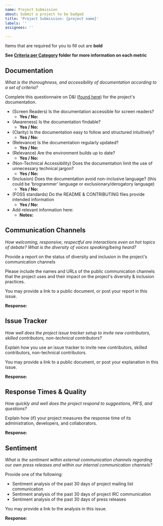 ```yaml
---
name: Project Submission
about: Submit a project to be badged
title: 'Project Submission: {project name}'
labels: ''
assignees: ''

---
```


Items that are required for you to fill out are __bold__

**See [Criteria per Category](https://github.com/Nebrethar/Docs-Diversity-Inclusion-Badging/tree/master/Project/Criteria-Per-Category) folder for more information on each metric**

## Documentation

_What is the thoroughness, and accessibility of documentation according to a set of criteria?_

Complete this questionnaire on D&I ([found here](https://github.com/Nebrethar/Docs-Diversity-Inclusion-Badging/blob/master/Project/Criteria-Per-Category/Documentation.md)) for the project's documentation.

  * (Screen Readers) Is the documentation accessible for screen readers?
    * __Yes / No:__
  * (Awareness) Is the documentation findable?
    * __Yes / No:__
  * (Clarity) Is the documentation easy to follow and structured intuitively?
    * __Yes / No:__
  * (Relevance) Is the documentation regularly updated?
    * __Yes / No:__
  * (Relevance) Are the environment builds up to date?
    * __Yes / No:__
  * (Non-Technical Accessibility) Does the documentation limit the use of unnecessary technical jargon?
    * __Yes / No:__
  * (Inclusion) Does the documentation avoid non-inclusive language? (this could be ‘brogrammer’ language or exclusionary/derogatory language)
    * __Yes / No:__
  * (FOSS standards) Do the README & CONTRIBUTING files provide intended information
    * __Yes / No:__
  * Add relevant information here:
    * __Notes:__



## Communication Channels

_How welcoming, responsive, respectful are interactions even on hot topics of debate? What is the diversity of voices speaking/being heard?_

Provide a report on the status of diversity and inclusion in the project's communication channels

Please include the names and URLs of the public communication channels that the project uses and their impact on the project's diversity & inclusion practices.

You may provide a link to a public document, or post your report in this issue.

__Response:__



## Issue Tracker

_How well does the project issue tracker setup to invite new contributors, skilled contributors, non-technical contributors?_

Explain how you use an issue tracker to invite new contributors, skilled contributors, non-technical contributors.

You may provide a link to a public document, or post your explanation in this issue.

__Response:__


  
## Response Times & Quality

_How quickly and well does the project respond to suggestions, PR'S, and questions?_

Explain how (if) your project measures the response time of its administration, developers, and collaborators. 

__Response:__



## Sentiment

_What is the sentiment within external communication channels regarding our own press releases and within our internal communication channels?_

Provide one of the following:
  - Sentiment analysis of the past 30 days of project mailing list communication
  - Sentiment analysis of the past 30 days of project IRC communication
  - Sentiment analysis of the past 30 days of press releases
  
You may provide a link to the analysis in this issue.

__Response:__





